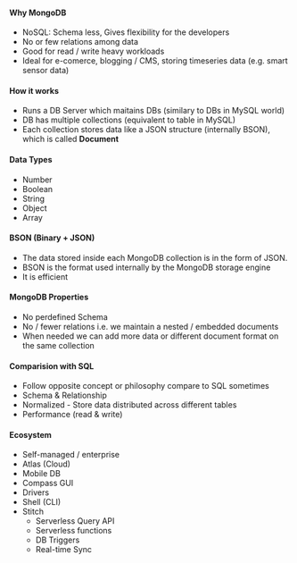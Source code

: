 #### Why MongoDB
- NoSQL: Schema less, Gives flexibility for the developers
- No or few relations among data
- Good for read / write heavy workloads
- Ideal for e-comerce, blogging / CMS, storing timeseries data (e.g. smart sensor data)

#### How it works
- Runs a DB Server which maitains DBs (similary to DBs in MySQL world)
- DB has multiple collections (equivalent to table in MySQL)
- Each collection stores data like a JSON structure (internally BSON), which is called **Document**

#### Data Types
- Number
- Boolean
- String
- Object
- Array

#### BSON (Binary + JSON)
- The data stored inside each MongoDB collection is in the form of JSON.
- BSON is the format used internally by the MongoDB storage engine
- It is efficient

#### MongoDB Properties
- No perdefined Schema
- No / fewer relations i.e. we maintain a nested / embedded documents
- When needed we can add more data or different document format on the same collection

#### Comparision with SQL
- Follow opposite concept or philosophy compare to SQL sometimes
- Schema & Relationship
- Normalized - Store data distributed across different tables
- Performance (read & write)

#### Ecosystem
- Self-managed / enterprise
- Atlas (Cloud)
- Mobile DB
- Compass GUI
- Drivers
- Shell (CLI)
- Stitch
  - Serverless Query API
  - Serverless functions
  - DB Triggers
  - Real-time Sync
